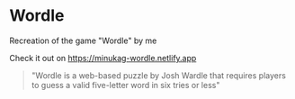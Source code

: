 # Wordle

 Recreation of the game "Wordle" by me

Check it out on https://minukag-wordle.netlify.app

> "Wordle is a web-based puzzle by Josh Wardle that requires players to guess a valid five-letter word in six tries or less"